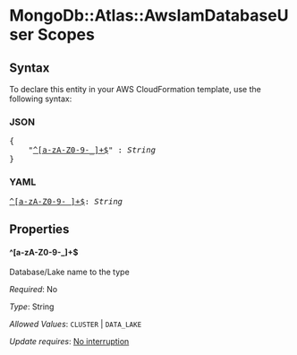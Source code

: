 # MongoDb::Atlas::AwsIamDatabaseUser Scopes

## Syntax

To declare this entity in your AWS CloudFormation template, use the following syntax:

### JSON

<pre>
{
    "<a href="#^[a-za-z0-9-_]+$" title="^[a-zA-Z0-9-_]+$">^[a-zA-Z0-9-_]+$</a>" : <i>String</i>
}
</pre>

### YAML

<pre>
<a href="#^[a-za-z0-9-_]+$" title="^[a-zA-Z0-9-_]+$">^[a-zA-Z0-9-_]+$</a>: <i>String</i>
</pre>

## Properties

#### \^[a-zA-Z0-9-_]+$

Database/Lake name to the type

_Required_: No

_Type_: String

_Allowed Values_: <code>CLUSTER</code> | <code>DATA_LAKE</code>

_Update requires_: [No interruption](https://docs.aws.amazon.com/AWSCloudFormation/latest/UserGuide/using-cfn-updating-stacks-update-behaviors.html#update-no-interrupt)
